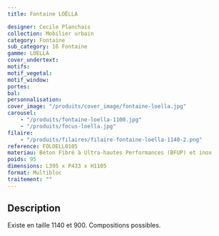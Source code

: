 ```yaml
---
title: Fontaine LOËLLA

designer: Cecile Planchais
collection: Mobilier urbain
category: Fontaine
sub_category: 16 Fontaine
gamme: LOELLA
cover_undertext:
motifs:
motif_vegetal:
motif_window:
portes:
bal:
personnalisation:
cover_image: "/produits/cover_image/fontaine-loella.jpg"
carousel:
    - "/produits/fontaine-loella-1100.jpg"
    - "/produits/focus-loella.jpg"
filaire:
    - "/produits/filaires/filaire-fontaine-loella-1140-2.png"
reference: FOLOELL0105
materiau: Béton Fibré à Ultra-hautes Performances (BFUP) et inox
poids: 95
dimensions: L395 x P433 x H1105
format: Multibloc
traitement: ""
---
```


## Description

Existe en taille 1140 et 900. Compositions possibles.
